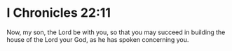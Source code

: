 # I Chronicles 22:11

Now, my son, the Lord be with you, so that you may succeed in building the house of the Lord your God, as he has spoken concerning you.
